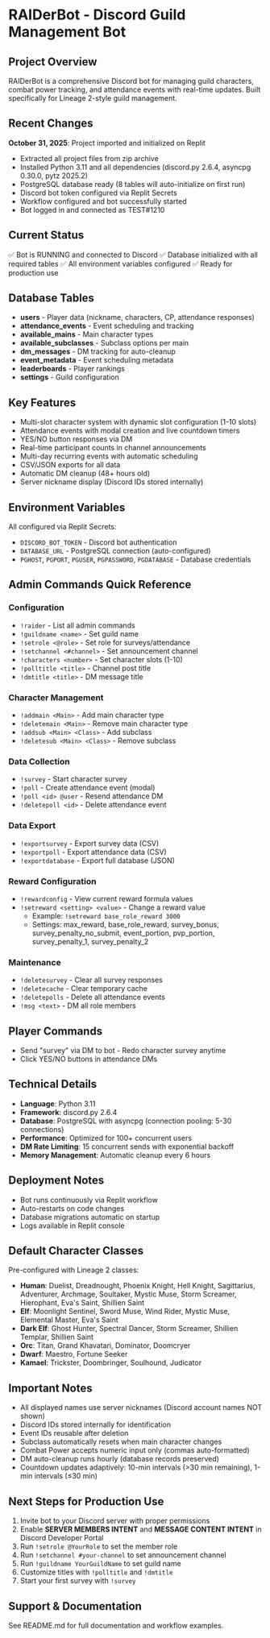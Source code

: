 # RAIDerBot - Discord Guild Management Bot

## Project Overview
RAIDerBot is a comprehensive Discord bot for managing guild characters, combat power tracking, and attendance events with real-time updates. Built specifically for Lineage 2-style guild management.

## Recent Changes
**October 31, 2025**: Project imported and initialized on Replit
- Extracted all project files from zip archive
- Installed Python 3.11 and all dependencies (discord.py 2.6.4, asyncpg 0.30.0, pytz 2025.2)
- PostgreSQL database ready (8 tables will auto-initialize on first run)
- Discord bot token configured via Replit Secrets
- Workflow configured and bot successfully started
- Bot logged in and connected as TEST#1210

## Current Status
✅ Bot is RUNNING and connected to Discord
✅ Database initialized with all required tables
✅ All environment variables configured
✅ Ready for production use

## Database Tables
- **users** - Player data (nickname, characters, CP, attendance responses)
- **attendance_events** - Event scheduling and tracking
- **available_mains** - Main character types
- **available_subclasses** - Subclass options per main
- **dm_messages** - DM tracking for auto-cleanup
- **event_metadata** - Event scheduling metadata
- **leaderboards** - Player rankings
- **settings** - Guild configuration

## Key Features
- Multi-slot character system with dynamic slot configuration (1-10 slots)
- Attendance events with modal creation and live countdown timers
- YES/NO button responses via DM
- Real-time participant counts in channel announcements
- Multi-day recurring events with automatic scheduling
- CSV/JSON exports for all data
- Automatic DM cleanup (48+ hours old)
- Server nickname display (Discord IDs stored internally)

## Environment Variables
All configured via Replit Secrets:
- `DISCORD_BOT_TOKEN` - Discord bot authentication
- `DATABASE_URL` - PostgreSQL connection (auto-configured)
- `PGHOST`, `PGPORT`, `PGUSER`, `PGPASSWORD`, `PGDATABASE` - Database credentials

## Admin Commands Quick Reference
### Configuration
- `!raider` - List all admin commands
- `!guildname <name>` - Set guild name
- `!setrole <@role>` - Set role for surveys/attendance
- `!setchannel <#channel>` - Set announcement channel
- `!characters <number>` - Set character slots (1-10)
- `!polltitle <title>` - Channel post title
- `!dmtitle <title>` - DM message title

### Character Management
- `!addmain <Main>` - Add main character type
- `!deletemain <Main>` - Remove main character type
- `!addsub <Main> <Class>` - Add subclass
- `!deletesub <Main> <Class>` - Remove subclass

### Data Collection
- `!survey` - Start character survey
- `!poll` - Create attendance event (modal)
- `!poll <id> @user` - Resend attendance DM
- `!deletepoll <id>` - Delete attendance event

### Data Export
- `!exportsurvey` - Export survey data (CSV)
- `!exportpoll` - Export attendance data (CSV)
- `!exportdatabase` - Export full database (JSON)

### Reward Configuration
- `!rewardconfig` - View current reward formula values
- `!setreward <setting> <value>` - Change a reward value
  - Example: `!setreward base_role_reward 3000`
  - Settings: max_reward, base_role_reward, survey_bonus, survey_penalty_no_submit, event_portion, pvp_portion, survey_penalty_1, survey_penalty_2

### Maintenance
- `!deletesurvey` - Clear all survey responses
- `!deletecache` - Clear temporary cache
- `!deletepolls` - Delete all attendance events
- `!msg <text>` - DM all role members

## Player Commands
- Send "survey" via DM to bot - Redo character survey anytime
- Click YES/NO buttons in attendance DMs

## Technical Details
- **Language**: Python 3.11
- **Framework**: discord.py 2.6.4
- **Database**: PostgreSQL with asyncpg (connection pooling: 5-30 connections)
- **Performance**: Optimized for 100+ concurrent users
- **DM Rate Limiting**: 15 concurrent sends with exponential backoff
- **Memory Management**: Automatic cleanup every 6 hours

## Deployment Notes
- Bot runs continuously via Replit workflow
- Auto-restarts on code changes
- Database migrations automatic on startup
- Logs available in Replit console

## Default Character Classes
Pre-configured with Lineage 2 classes:
- **Human**: Duelist, Dreadnought, Phoenix Knight, Hell Knight, Sagittarius, Adventurer, Archmage, Soultaker, Mystic Muse, Storm Screamer, Hierophant, Eva's Saint, Shillien Saint
- **Elf**: Moonlight Sentinel, Sword Muse, Wind Rider, Mystic Muse, Elemental Master, Eva's Saint
- **Dark Elf**: Ghost Hunter, Spectral Dancer, Storm Screamer, Shillien Templar, Shillien Saint
- **Orc**: Titan, Grand Khavatari, Dominator, Doomcryer
- **Dwarf**: Maestro, Fortune Seeker
- **Kamael**: Trickster, Doombringer, Soulhound, Judicator

## Important Notes
- All displayed names use server nicknames (Discord account names NOT shown)
- Discord IDs stored internally for identification
- Event IDs reusable after deletion
- Subclass automatically resets when main character changes
- Combat Power accepts numeric input only (commas auto-formatted)
- DM auto-cleanup runs hourly (database records preserved)
- Countdown updates adaptively: 10-min intervals (>30 min remaining), 1-min intervals (≤30 min)

## Next Steps for Production Use
1. Invite bot to your Discord server with proper permissions
2. Enable **SERVER MEMBERS INTENT** and **MESSAGE CONTENT INTENT** in Discord Developer Portal
3. Run `!setrole @YourRole` to set the member role
4. Run `!setchannel #your-channel` to set announcement channel
5. Run `!guildname YourGuildName` to set guild name
6. Customize titles with `!polltitle` and `!dmtitle`
7. Start your first survey with `!survey`

## Support & Documentation
See README.md for full documentation and workflow examples.
